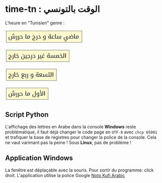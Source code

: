 # time-tn : الوقت بالتونسي
L'heure en "Tunisien" genre :

![0105](./binaries/0105.jpg "ماضي ساعة و درج ما حررش")

![0450](./binaries/0450.jpg "الخمسة غير درجين خارج")

![0915](./binaries/0915.jpg "التسعة و ربع خارج")

![1200](./binaries/1200.jpg "الأول ما حررش")

## Script Python
L'affichage des lettres en Arabe dans la console **Windows** reste problématique, il faut déjà changer le code page en ``UTF-8`` avec ``chcp 65001`` et trafiquer la base de registres pour changer la police de la console. Cela ne vaut varimant pas la peine ! Sous **Linux**, pas de problème !

## Application Windows
La fenêtre est déplaçable avec la souris. Pour sortir du programme: click droit. L'application utilise la police Google [Noto Kufi Arabic](https://noto-website-2.storage.googleapis.com/pkgs/NotoKufiArabic-hinted.zip)

